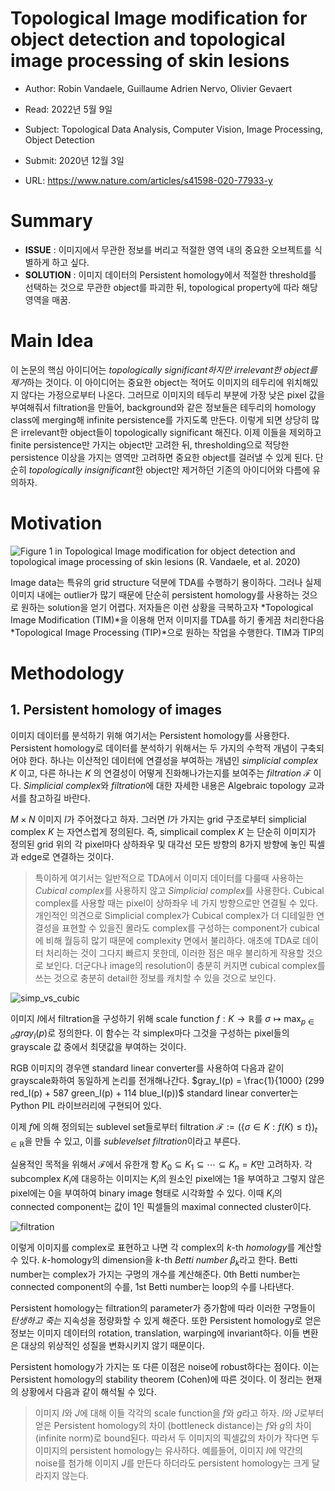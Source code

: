 # Topological Image modification for object detection and topological image processing of skin lesions

- Author: Robin Vandaele, Guillaume Adrien Nervo, Olivier Gevaert

- Read: 2022년 5월 9일

- Subject: Topological Data Analysis, Computer Vision, Image Processing, Object Detection

- Submit: 2020년 12월 3일

- URL: https://www.nature.com/articles/s41598-020-77933-y

# Summary

- **ISSUE** : 이미지에서 무관한 정보를 버리고 적절한 영역 내의 중요한 오브젝트를 식별하게 하고 싶다.
- **SOLUTION** : 이미지 데이터의 Persistent homology에서 적절한 threshold를 선택하는 것으로 무관한 object를 파괴한 뒤, topological property에 따라 해당 영역을 매꿈.


# Main Idea

이 논문의 핵심 아이디어는 *topologically significant하지만 irrelevant한 object를 제거*하는 것이다.
이 아이디어는 중요한 object는 적어도 이미지의 테두리에 위치해있지 않다는 가정으로부터 나온다.
그러므로 이미지의 테두리 부분에 가장 낮은 pixel 값을 부여해줘서 filtration을 만들어, background와 같은 정보들은 테두리의 homology class에 merging해 infinite persistence를 가지도록 만든다. 
이렇게 되면 상당히 많은 irrelevant한 object들이 topologically significant 해진다.
이제 이들을 제외하고 finite persistence만 가지는 object만 고려한 뒤, thresholding으로 적당한 persistence 이상을 가지는 영역만 고려하면 중요한 object를 걸러낼 수 있게 된다.
단순히 *topologically insignificant*한 object만 제거하던 기존의 아이디어와 다름에 유의하자.



# Motivation

![Figure 1 in Topological Image modification for object detection and topological image processing of skin lesions (R. Vandaele, et al. 2020)](https://github.com/SHlee-TDA/Paper-Reviews/blob/main/Topological_image_modification/figure1.png?raw=true)


Image data는 특유의 grid structure 덕분에 TDA를 수행하기 용이하다.
그러나 실제 이미지 내에는 outlier가 많기 때문에 단순히 persistent homology를 사용하는 것으로 원하는 solution을 얻기 어렵다.
저자들은 이런 상황을 극복하고자 *Topological Image Modification (TIM)*을 이용해 먼저 이미지를 TDA를 하기 좋게끔 처리한다음 *Topological Image Processing (TIP)*으로 원하는 작업을 수행한다.
TIM과 TIP의 




# Methodology
## 1. Persistent homology of images

이미지 데이터를 분석하기 위해 여기서는 Persistent homology를 사용한다.
Persistent homology로 데이터를 분석하기 위해서는 두 가지의 수학적 개념이 구축되어야 한다.
하나는 이산적인 데이터에 연결성을 부여하는 개념인 *simplicial complex* $K$ 이고, 다른 하나는 $K$ 의 연결성이 어떻게 진화해나가는지를 보여주는 *filtration* $\mathcal{F}$ 이다. 
*Simplicial complex*와 *filtration*에 대한 자세한 내용은 Algebraic topology 교과서를 참고하길 바란다.

$M\times N$ 이미지 $I$가 주어졌다고 하자. 
그러면 $I$가 가지는 grid 구조로부터 simplicial complex $K$ 는 자연스럽게 정의된다.
즉, simplicail complex $K$ 는 단순히 이미지가 정의된 grid 위의 각 pixel마다 상하좌우 및 대각선 모든 방향의 8가지 방향에 놓인 픽셀과 edge로 연결하는 것이다.


>특이하게 여기서는 일반적으로 TDA에서 이미지 데이터를 다룰때 사용하는 *Cubical complex*를 사용하지 않고 *Simplicial complex*를 사용한다.
>Cubical complex를 사용할 때는 pixel이 상하좌우 네 가지 방향으로만 연결될 수 있다.
>개인적인 의견으로 Simplicial complex가 Cubical complex가 더 디테일한 연결성을 표현할 수 있을진 몰라도 complex를 구성하는 component가 cubical에 비해 월등히 많기 때문에 complexity 면에서 불리하다.
>애초에 TDA로 데이터 처리하는 것이 그다지 빠르지 못한데, 이러한 점은 매우 불리하게 작용할 것으로 보인다.
>더군다나 image의 resolution이 충분히 커지면 cubical complex를 쓰는 것으로 충분히 detail한 정보를 캐치할 수 있을 것으로 보인다.


![simp_vs_cubic](https://github.com/SHlee-TDA/Paper-Reviews/blob/main/Topological_image_modification/cubic_vs_simp.png?raw=true)

이미지 $I$에서 filtration을 구성하기 위해 scale function $f : K \rightarrow \mathbb{R}$를 
$\sigma \mapsto \max_{p\in\sigma} gray_I(p)$로 정의한다. 
이 함수는 각 simplex마다 그것을 구성하는 pixel들의 grayscale 값 중에서 최댓값을 부여하는 것이다.

RGB 이미지의 경우앤 standard linear converter를 사용하여 다음과 같이 grayscale화하여 동일하게 논리를 전개해나간다.
$gray_I(p) = \frac{1}{1000} (299 red_I(p) + 587 green_I(p) + 114 blue_I(p))$
standard linear converter는 Python PIL 라이브러리에 구현되어 있다.

이제 $f$에 의해 정의되는 sublevel set들로부터 filtration $\mathcal{F} := (\left\{\sigma \in K : f(K) \leq t \right\})_{t\in \mathbb{R}}$을 만들 수 있고, 이를 *sublevelset filtration*이라고 부른다.

실용적인 목적을 위해서 $\mathcal{F}$에서 유한개 항 $K_0 \subseteq K_1 \subseteq \cdots \subseteq K_n = K$만 고려하자.
각 subcomplex $K_i$에 대응하는 이미지는 $K_i$의 원소인 pixel에는 1을 부여하고 그렇지 않은 pixel에는 0을 부여하여 binary image 형태로 시각화할 수 있다.
이때 $K_i$의 connected component는 값이 1인 픽셀들의 maximal connected cluster이다.

![filtration](https://github.com/SHlee-TDA/Paper-Reviews/blob/main/Topological_image_modification/filtration.png?raw=true)

이렇게 이미지를 complex로 표현하고 나면 각 complex의 $k$-th *homology*를 계산할 수 있다.
$k$-homology의 dimension을 $k$-th *Betti number* $\beta_k$라고 한다.
Betti number는 complex가 가지는 구멍의 개수를 계산해준다.
0th Betti number는 connected component의 수를, 1st Betti number는 loop의 수를 나타낸다.

Persistent homology는 filtration의 parameter가 증가함에 따라 이러한 구멍들이 *탄생하고 죽는* 지속성을 정량화할 수 있게 해준다.
또한 Persistent homology로 얻은 정보는 이미지 데이터의 rotation, translation, warping에 invariant하다. 이들 변환은 대상의 위상적인 성질을 변화시키지 않기 때문이다.

Persistent homology가 가지는 또 다른 이점은 noise에 robust하다는 점이다.
이는 Persistent homology의 stability theorem (Cohen)에 따른 것이다.
이 정리는 현재의 상황에서 다음과 같이 해석될 수 있다.

>이미지 $I$와 $J$에 대해 이들 각각의 scale function을 $f$와 $g$라고 하자. 
>$I$와 $J$로부터 얻은 Persistent homology의 차이 (bottleneck distance)는 $f$와 $g$의 차이(infinite norm)로 bound된다.
>따라서 두 이미지의 픽셀값의 차이가 작다면 두 이미지의 persistent homology는 유사하다.
>예를들어, 이미지 $I$에 약간의 noise를 첨가해 이미지 $J$를 만든다 하더라도 persistent homology는 크게 달라지지 않는다.




